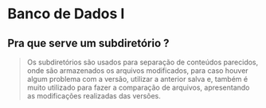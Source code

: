 # **Banco de Dados I** #

## Pra que serve um subdiretório ? 

> Os subdiretórios são usados para separação de conteúdos parecidos, onde são armazenados os arquivos modificados, para caso houver algum problema com a versão, utilizar a anterior salva e, também é muito utilizado para fazer a comparação de arquivos, apresentando as modificações realizadas das versões.

